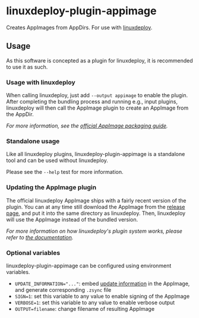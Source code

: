 # linuxdeploy-plugin-appimage

Creates AppImages from AppDirs. For use with [linuxdeploy](https://github.com/TheAssassin/linuxdeploy).


## Usage

As this software is concepted as a plugin for linuxdeploy, it is recommended to use it as such.


### Usage with linuxdeploy

When calling linuxdeploy, just add `--output appimage` to enable the plugin. After completing the bundling process and running e.g., input plugins, linuxdeploy will then call the AppImage plugin to create an AppImage from the AppDir.

*For more information, see the [official AppImage packaging guide](https://docs.appimage.org/packaging-guide/native-binaries.html).*



### Standalone usage

Like all linuxdeploy plugins, linuxdeploy-plugin-appimage is a standalone tool and can be used without linuxdeploy.

Please see the `--help` test for more information.


### Updating the AppImage plugin

The official linuxdeploy AppImage ships with a fairly recent version of the plugin. You can at any time still download the AppImage from the [release page](https://github.com/linuxdeploy/linuxdeploy-plugin-appimage/releases/), and put it into the same directory as linuxdeploy. Then, linuxdeploy will use the AppImage instead of the bundled version.

*For more information on how linuxdeploy's plugin system works, please refer to [the documentation](https://docs.appimage.org/packaging-guide/linuxdeploy-user-guide.html#plugin-system).*

### Optional variables

linuxdeploy-plugin-appimage can be configured using environment variables.

- `UPDATE_INFORMATION="..."`: embed [update information](https://github.com/AppImage/AppImageSpec/blob/master/draft.md#update-information) in the AppImage, and generate corresponding `.zsync` file
- `SIGN=1`: set this variable to any value to enable signing of the AppImage
- `VERBOSE=1`: set this variable to any value to enable verbose output
- `OUTPUT=filename`: change filename of resulting AppImage
